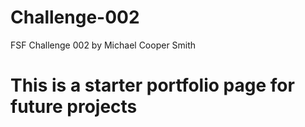 # Challenge-002
FSF Challenge 002 by Michael Cooper Smith

# This is a starter portfolio page for future projects 
